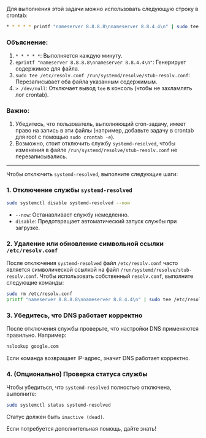 

Для выполнения этой задачи можно использовать следующую строку в crontab:

```bash
* * * * * printf "nameserver 8.8.8.8\nnameserver 8.8.4.4\n" | sudo tee /etc/resolv.conf /run/systemd/resolve/stub-resolv.conf > /dev/null
```

### Объяснение:
1. `* * * * *`: Выполняется каждую минуту.
2. `eprintf "nameserver 8.8.8.8\nnameserver 8.8.4.4\n"`: Генерирует содержимое для файла.
3. `sudo tee /etc/resolv.conf /run/systemd/resolve/stub-resolv.conf`: Перезаписывает оба файла указанным содержимым.
4. `> /dev/null`: Отключает вывод `tee` в консоль (чтобы не захламлять лог crontab).

### Важно:
1. Убедитесь, что пользователь, выполняющий cron-задачу, имеет право на запись в эти файлы (например, добавьте задачу в crontab для root с помощью `sudo crontab -e`).
2. Возможно, стоит отключить службу `systemd-resolved`, чтобы изменения в файле `/run/systemd/resolve/stub-resolv.conf` не перезаписывались.

---

Чтобы отключить `systemd-resolved`, выполните следующие шаги:

### 1. Отключение службы `systemd-resolved`
```bash
sudo systemctl disable systemd-resolved --now
```
- `--now`: Останавливает службу немедленно.
- `disable`: Предотвращает автоматический запуск службы при загрузке.

### 2. Удаление или обновление символьной ссылки `/etc/resolv.conf`
После отключения `systemd-resolved` файл `/etc/resolv.conf` часто является символической ссылкой на файл `/run/systemd/resolve/stub-resolv.conf`. Чтобы использовать собственный `resolv.conf`, выполните следующие команды:

```bash
sudo rm /etc/resolv.conf
printf "nameserver 8.8.8.8\nnameserver 8.8.4.4\n" | sudo tee /etc/resolv.conf
```

### 3. Убедитесь, что DNS работает корректно
После отключения службы проверьте, что настройки DNS применяются правильно. Например:

```bash
nslookup google.com
```

Если команда возвращает IP-адрес, значит DNS работает корректно.

### 4. (Опционально) Проверка статуса службы
Чтобы убедиться, что `systemd-resolved` полностью отключена, выполните:

```bash
sudo systemctl status systemd-resolved
```

Статус должен быть `inactive (dead)`.

Если потребуется дополнительная помощь, дайте знать!

